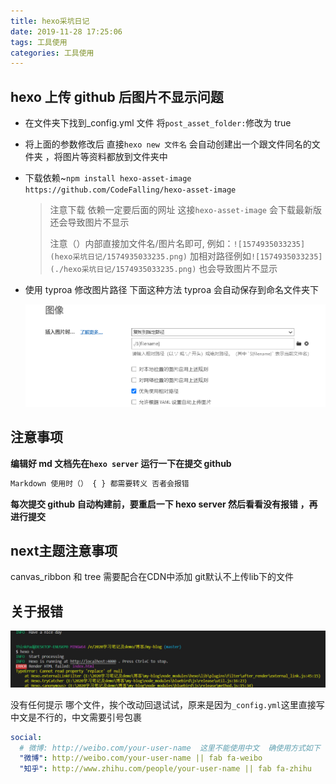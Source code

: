 ```yaml
---
title: hexo采坑日记
date: 2019-11-28 17:25:06
tags: 工具使用
categories: 工具使用
---
```


## hexo 上传 github 后图片不显示问题

- 在文件夹下找到\_config.yml 文件 将`post_asset_folder:`修改为 true

- 将上面的参数修改后 直接`hexo new 文件名` 会自动创建出一个跟文件同名的文件夹 ，将图片等资料都放到文件夹中

- 下载依赖~`npm install hexo-asset-image https://github.com/CodeFalling/hexo-asset-image`

  > 注意下载 依赖一定要后面的网址 这接`hexo-asset-image` 会下载最新版 还会导致图片不显示
  >
  > 注意（）内部直接加文件名/图片名即可, 例如：`![1574935033235](hexo采坑日记/1574935033235.png)`  加相对路径例如`![1574935033235](./hexo采坑日记/1574935033235.png)` 也会导致图片不显示

- 使用 typroa 修改图片路径 下面这种方法 typroa 会自动保存到命名文件夹下

  ![image-20200725174552781](hexo%E9%87%87%E5%9D%91%E6%97%A5%E8%AE%B0/image-20200725174552781.png)
  
  

## 注意事项

**编辑好 md 文档先在`hexo server` 运行一下在提交 github**

```js
Markdown 使用时（） { } 都需要转义 否者会报错
```

**每次提交 github 自动构建前，要重启一下 hexo server 然后看看没有报错 ，再进行提交**

## next主题注意事项

canvas_ribbon 和 tree 需要配合在CDN中添加 git默认不上传lib下的文件

## 关于报错

![image-20200725160508488](hexo%E9%87%87%E5%9D%91%E6%97%A5%E8%AE%B0/image-20200725160508488.png)

 没有任何提示 哪个文件，挨个改动回退试试，原来是因为`_config.yml`这里直接写中文是不行的，中文需要引号包裹

```yml
social:
  # 微博: http://weibo.com/your-user-name  这里不能使用中文  确使用方式如下  地址后是图标
  "微博": http://weibo.com/your-user-name || fab fa-weibo 
  "知乎": http://www.zhihu.com/people/your-user-name || fab fa-zhihu

```

